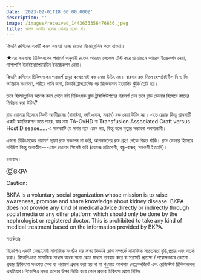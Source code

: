```yaml
---
date: '2023-02-01T18:00:00.000Z'
description: ''
image: /images/received_1443633356476636.jpeg
title: আপন আত্মীয় রক্তের ডোনার হবেন না।
---
```





কিডনি রুগিদের একটি কমন সমস্যা হচ্ছে রক্তের হিমোগ্লোবিন কমে যাওয়া।

★এর সমাধানঃ চিকিৎসকের পরামর্শ অনুযায়ী রক্তের আয়রন লেভেল টেস্ট করে প্রয়োজনে আয়রন ইঞ্জেকশন নেয়া, পাশাপাশি ইরাইথ্রোপোয়েটিন ইনজেকশন নেয়া।

কিডনি রুগিদের চিকিৎসকের পরামর্শ ছাড়া কখোনোই রক্ত নেয়া উচিৎ নয়। বারবার রক্ত নিলে হেপাটাইটিস বি ও সি ভাইরাস সংক্রমণ, শরীরে পানি জমা, কিডনি  ট্রান্সপ্লান্টের পর রিজেকশন ইত্যাদির ঝুঁকি তৈরি হয়।

তবে হিমোগ্লোবিন অনেক কমে গেলে যদি চিকিৎসক ব্লাড ট্রান্সফিউশনের পরামর্শ দেন তবে ব্লাড ডোনার হিসেবে কাদের নির্বাচন করা উচিৎ?

ব্লাড ডোনার হিসেবে নিকট আত্মীয়দের (বাবা/মা, ভাই-বোন, সন্তান) রক্ত নেয়া উচিৎ নয়। এতে রেয়ার কিন্তু প্রানঘাতী একটি কমপ্লিকেশন হতে পারে, যার নাম TA-GvHD বা Transfusion Associated Graft versus Host Disease..... এ সমস্যাটি যে সবার হবে এমন নয়, কিন্তু হলে মৃত্যুর সম্ভাবনা অবশ্যম্ভাবী।

এজন্য চিকিৎসকের পরামর্শ ছাড়া রক্ত সঞ্চালন না করি, আপনজনের রক্ত গ্রহণ থেকে বিরত থাকি। রক্ত ডোনার হিসেবে পরিচিত কিন্তু অনাত্মীয়---এমন ডোনার সিলেক্ট করি (যেমনঃ প্রতিবেশী, বন্ধু-বান্ধব, সহকর্মী ইত্যাদি)।

ধন্যবাদ।

ⒸBKPA

Caution:

BKPA is a voluntary social organization whose mission is to raise awareness, promote and share knowledge about kidney disease. BKPA does not provide any kind of medical advice directly or indirectly through social media or any other platform which should only be done by the nephrologist or registered doctor. This is prohibited to take any kind of medical treatment based on the information provided by BKPA.

সতর্কতাঃ

বিকেপিএ একটি স্বেচ্ছাসেবী সামাজিক সংগঠন যার লক্ষ্য কিডনি রোগ সম্পর্কে সামাজিক সচেতনতা বৃদ্ধি,প্রচার এবং সতর্ক করা। বিকেপিএতে সামাজিক মাধ্যম অথবা অন্য কোন মাধ্যম ব্যবহার করে বা সরাসরি প্রত্যক্ষ / পরোক্ষভাবে কোনো প্রকার চিকিৎসা সংক্রান্ত সেবা বা পরামর্শ প্রদান করা হয় না যা শুধুমাত্র আপনার নেফ্রোলজিস্ট এবং রেজিস্টার্ড চিকিৎসকের এখতিয়ার।বিকেপিএ প্রদত্ত তথ্যের উপর ভিত্তি করে কোন প্রকার চিকিৎসা গ্রহণ নিষিদ্ধ।
